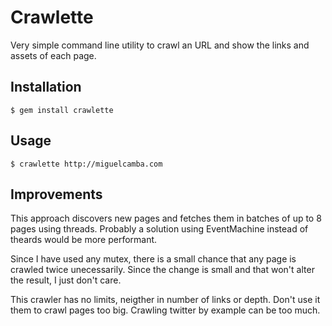 # Crawlette

Very simple command line utility to crawl an URL and show the links and assets of each page.

## Installation

    $ gem install crawlette

## Usage

    $ crawlette http://miguelcamba.com

## Improvements

This approach discovers new pages and fetches them in batches of up to 8 pages using threads.
Probably a solution using EventMachine instead of theards would be more performant.

Since I have used any mutex, there is a small chance that any page is crawled twice unecessarily.
Since the change is small and that won't alter the result, I just don't care.

This crawler has no limits, neigther in number of links or depth. Don't use it them to crawl
pages too big. Crawling twitter by example can be too much.